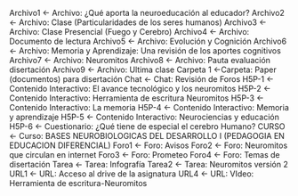 Archivo1 <- Archivo: ¿Qué aporta la neuroeducación al educador?
Archivo2 <-	Archivo: Clase (Particularidades de los seres humanos)
Archivo3 <-	Archivo: Clase Presencial (Fuego y Cerebro)
Archivo4 <-	Archivo: Documento de lectura
Archivo5 <-	Archivo: Evolución y Cognición
Archivo6 <-	Archivo: Memoria y Aprendizaje: Una revisión de los aportes cognitivos
Archivo7 <-	Archivo: Neuromitos
Archivo8 <-	Archivo: Pauta evaluación disertación
Archivo9 <- Archivo: Ultima clase
Carpeta 1 <-Carpeta: Paper (documentos) para disertación
Chat	<- Chat: Revisión de Foros
H5P-1	<- Contenido Interactivo: El avance tecnológico y los neuromitos
H5P-2	<- Contenido Interactivo: Herramienta de escritura Neuromitos
H5P-3	<- Contenido Interactivo: La memoria
H5P-4	<- Contenido Interactivo: Memoria y aprendizaje
H5P-5	<- Contenido Interactivo: Neurociencias y educación
H5P-6	<- Cuestionario: ¿Qué tiene de especial el cerebro Humano?
CURSO	<- Curso: BASES NEUROBIOLOGICAS DEL DESARROLLO I (PEDAGOGIA EN EDUCACION DIFERENCIAL)
Foro1	<- Foro: Avisos
Foro2	<- Foro: Neuromitos que circulan en internet
Foro3	<- Foro: Prometeo
Foro4 <-	Foro: Temas de disertación
Tarea	<- Tarea: Infografía
Tarea2 <- Tarea: Neuromitos versión 2
URL1	<- URL: Acceso al drive de la asignatura
URL4	<- URL: VIdeo: Herramienta de escritura-Neuromitos

